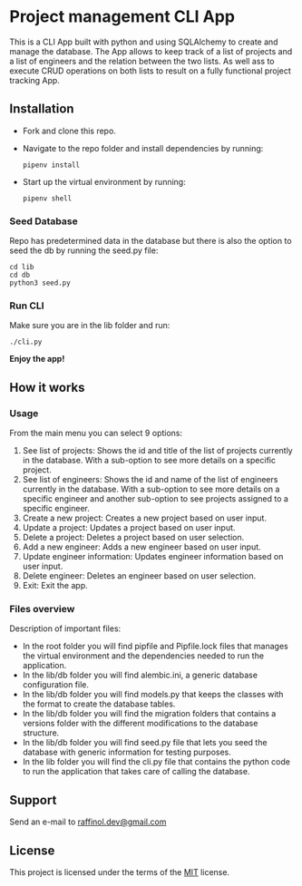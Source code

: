 # Project management CLI App
This is a CLI App built with python and using SQLAlchemy to create and manage the database. The App allows to keep track of a list of projects and a list of engineers and the relation between the two lists. As well ass to execute CRUD operations on both lists to result on a fully functional project tracking App.

## Installation
- Fork and clone this repo.
- Navigate to the repo folder and install dependencies by running: 

    `pipenv install`
- Start up the virtual environment by running:

    `pipenv shell`

### Seed Database
Repo has predetermined data in the database but there is also the option to seed the db by running the seed.py file:

```
cd lib
cd db
python3 seed.py
```
### Run CLI
Make sure you are in the lib folder and run:

`./cli.py`

**Enjoy the app!**

## How it works 
### Usage
From the main menu you can select 9 options:

1. See list of projects: Shows the id and title of the list of projects currently in the database. 
With a sub-option to see more details on a specific project.
2. See list of engineers: Shows the id and name of the list of engineers currently in the database.
With a sub-option to see more details on a specific engineer and another sub-option to see projects assigned to a specific engineer.
3. Create a new project: Creates a new project based on user input. 
4. Update a project: Updates a project based on user input.
5. Delete a project: Deletes a project based on user selection.
6. Add a new engineer: Adds a new engineer based on user input.
7. Update engineer information: Updates engineer information based on user input.
8. Delete engineer: Deletes an engineer based on user selection.
9. Exit: Exit the app. 
### Files overview
Description of important files:
- In the root folder you will find pipfile and Pipfile.lock files that manages the virtual environment and the dependencies needed to run the application. 
- In the lib/db folder you will find alembic.ini, a generic database configuration file.
- In the lib/db folder you will find models.py that keeps the classes with the format to create the database tables.
- In the lib/db folder you will find the migration folders that contains a versions folder with the different modifications to the database structure. 
- In the lib/db folder you will find seed.py file that lets you seed the database with generic information for testing purposes.
- In the lib folder you will find the cli.py file that contains the python code to run the application that takes care of calling the database. 
## Support

Send an e-mail to [raffinol.dev@gmail.com](mailto:raffinol.dev@gmail.com)
## License

This project is licensed under the terms of the [MIT](https://choosealicense.com/licenses/mit/) license.




